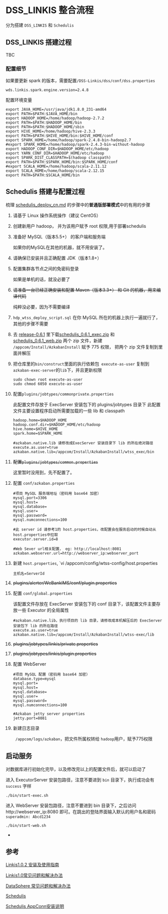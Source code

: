# DSS_LINKIS 整合流程

分为搭建 `DSS_LINKIS` 和 `Schedulis`

## DSS_LINKIS 搭建过程

TBC

### 配置细节

如果要更新 spark 的版本，需要配置`/DSS-Linkis/dss/conf/dss.properties`

```
wds.linkis.spark.engine.version=2.4.8
```

配置环境变量

```
export JAVA_HOME=/usr/java/jdk1.8.0_231-amd64
export PATH=$PATH:$JAVA_HOME/bin
export HADOOP_HOME=/home/hadoop/hadoop-2.7.2
export PATH=$PATH:$HADOOP_HOME/bin
export PATH=$PATH:$HADOOP_HOME/sbin
export HIVE_HOME=/home/hadoop/hive-2.3.3
export PATH=$PATH:$HIVE_HOME/bin:$HIVE_HOME/conf
export SPARK_HOME=/home/hadoop/spark-2.4.8-bin-hadoop2.7
#export SPARK_HOME=/home/hadoop/spark-2.4.3-bin-without-hadoop
export HADOOP_CONF_DIR=$HADOOP_HOME/etc/hadoop
export YARN_CONF_DIR=$HADOOP_HOME/etc/hadoop
export SPARK_DIST_CLASSPATH=$(hadoop classpath)
export PATH=$PATH:$SPARK_HOME/bin:$SPARK_HOME/conf
#export SCALA_HOME=/home/hadoop/scala-2.11.12
export SCALA_HOME=/home/hadoop/scala-2.12.15
export PATH=$PATH:$SCALA_HOME/bin
```



## Schedulis 搭建与配置过程

梳理 [schedulis_deploy_cn.md](https://github.com/WeBankFinTech/Schedulis/blob/master/docs/schedulis_deploy_cn.md) 的步骤中的**普通版部署模式**中的有用的步骤

1. 请基于 Linux 操作系统操作（建议 CentOS）

2. 创建新用户 hadoop， 并为该用户赋予 root 权限,用于部署schedulis

3. 准备好 MySQL（版本5.5+） 的客户端和服务端

   如果你的MySQL在其他的机器，就不用安装了。

4. 请确保已安装并且正确配置 JDK（版本1.8+）

5. 配置集群各节点之间的免密码登录

   如果是单机的话，就没必要了

6. ~~请准备一台已经正确安装和配置 Maven（版本3.3+） 和 Git 的机器，用来编译代码~~

   纯粹没必要，因为不需要编译

7. `hdp_wtss_deploy_script.sql` 在你 MySQL 所在的机器上执行一遍就行了，其他的步骤不需要

8. 去 [release-0.6.1](https://github.com/WeBankFinTech/Schedulis/releases/tag/release-0.6.1) 里下载[schedulis_0.6.1_exec.zip](https://github.com/WeBankFinTech/Schedulis/releases/download/release-0.6.1/schedulis_0.6.1_exec.zip) 和 [schedulis_0.6.1_web.zip](https://github.com/WeBankFinTech/Schedulis/releases/download/release-0.6.1/schedulis_0.6.1_web.zip) 两个 zip 文件，新建  `/appcom/Install/AzkabanInstall` 赋予 775 权限， 把两个 zip 文件复制到里面并解压

9. 把仓库里的`bin/construct`里面的执行依赖包` execute-as-user` 复制到`azkaban-exec-server`的`lib`下，并且更新权限

   ```
   sudo chown root execute-as-user
   sudo chmod 6050 execute-as-user
   ```

10. 配置`plugins/jobtypes/commonprivate.properties`

    此配置文件存放于 ExecServer 安装包下的 plugins/jobtypes 目录下
    此配置文件主要设置程序启动所需要加载的一些 lib 和 classpath

    ```
    hadoop.home=$HADOOP_HOME
    hadoop.conf.dir=$HADOOP_HOME/etc/hadoop
    hive.home=$HIVE_HOME
    spark.home=$SPARK_HOME
    
    #azkaban.native.lib 请修改成ExecServer 安装目录下 lib 的所在绝对路径
    execute.as.user=true
    azkaban.native.lib=/appcom/Install/AzkabanInstall/wtss_exec/bin
    ```

    

11. ~~配置`plugins/jobtypes/common.properties`~~

    这里暂时没用到，先不配置了。

12. 配置 `conf/azkaban.properties`

    ```
    #项目 MySQL 服务端地址（密码用 base64 加密）
    mysql.port=3306
    mysql.host=
    mysql.database=
    mysql.user=
    mysql.password=
    mysql.numconnections=100
    
    #此 server id 请参考1的 host.properties，改配置会在服务启动的时候自动从host.properties中拉取
    executor.server.id=8
    
    #Web Sever url相关配置， eg: http://localhost:8081
    azkaban.webserver.url=http://webserver_ip:webserver_port
    ```

    

13. 新建 `host.properties`, `vi /appcom/config/wtss-config/host.properties

    ```
    主机名=ServerId
    ```

14. ~~plugins/alerter/WeBankIMS/conf/plugin.properties~~

15. 配置 `conf/global.properties`

    该配置文件存放在 ExecServer 安装包下的 conf 目录下，该配置文件主要存放一些 Executor 的全局属性

    ```
    #azkaban.native.lib，执行项目的 lib 目录，请修改成本机解压后的 ExecServer 安装包下 lib 的所在路径
    execute.as.user=true
    azkaban.native.lib=/appcom/Install/AzkabanInstall/wtss-exec/lib
    ```

    

16. ~~plugins/jobtypes/linkis/private.properties~~

17. ~~plugins/jobtypes/linkis/plugin.properties~~ 

18. 配置 WebServer

    ```
    #项目 MySQL 配置（密码用 base64 加密）
    database.type=mysql
    mysql.port=
    mysql.host=
    mysql.database=
    mysql.user=
    mysql.password=
    mysql.numconnections=100
    
    #Azkaban jetty server properties
    jetty.port=8081
    ```

19. 新建日志目录

    ` /appcom/logs/azkaban`，把文件所属权转给 `hadoop`用户，赋予775权限



## 启动服务

对数据库进行初始化完毕，以及修改完以上的配置文件后，就可以启动了

进入 ExecutorServer 安装包路径，注意不要进到 `bin` 目录下，执行成功会有 `success` 字样

```
./bin/start-exec.sh
```

进入 WebServer 安装包路径，注意不要进到 bin 目录下，之后访问 http://webserver_ip:8080 即可。在跳出的登陆界面输入默认的用户名和密码 `superadmin: Abcd1234`

```
./bin/start-web.sh
```

- 

## 参考

[Linkis1.0.2 安装及使用指南](https://www.jianshu.com/p/d0e8b605c4ce#31-%E6%B6%89%E5%8F%8A%E7%BB%84%E4%BB%B6%E7%89%88%E6%9C%AC%E8%AF%B4%E6%98%8E)

[Linkis1.0常见问题和解决办法](https://docs.qq.com/doc/DWlN4emlJeEJxWlR0)

[DataSphere 常见问题和解决办法](https://docs.qq.com/doc/DSGZhdnpMV3lTUUxq)





[Schedulis](https://github.com/WeBankFinTech/Schedulis)

[Schedulis AppConn安装说明](https://github.com/WeBankFinTech/DataSphereStudio-Doc/blob/main/zh_CN/%E5%AE%89%E8%A3%85%E9%83%A8%E7%BD%B2/SchedulisAppConn%E6%8F%92%E4%BB%B6%E5%AE%89%E8%A3%85%E6%96%87%E6%A1%A3.md)